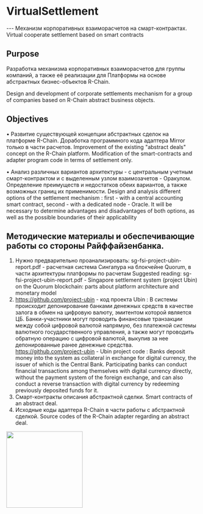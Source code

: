 # VirtualSettlement

--- Механизм корпоративных взаиморасчетов на смарт-контрактах. Virtual cooperate settlement based on smart contracts

## Purpose 
Разработка механизма корпоративных взаиморасчетов для группы компаний, а также её реализации для Платформы на основе абстрактных бизнес-объектов R-Chain.

Design and development of corporate settlements mechanism for a group of companies based on R-Chain abstract business objects.


## Objectives 
•	Развитие существующей концепции абстрактных сделок на платформе R-Chain. Доработка программного кода адаптера Mirror только в части расчетов.
Improvement of the existing "abstract deals" concept on the R-Chain platform. Modification of the smart-contracts and adapter program code in terms of settlement only.

•	Анализ различных вариантов архитектуры - с центральным учетным смарт-контрактом и с выделенным узлом взаимозачетов - Оракулом. Определение преимуществ и недостатков обеих вариантов, а также возможных границ их применимости.
Design and analysis different options of the settlement mechanism : first - with a central accounting smart contract, second - with a dedicated node - Oracle. It will be necessary to determine advantages and disadvantages of both options, as well as the possible boundaries of their applicability

## Методические материалы и обеспечивающие работы со стороны Райффайзенбанка.

1.	Нужно предварительно проанализировать:  sg-fsi-project-ubin-report.pdf - расчетная система Сингапура на блокчейне Quorum, в части архитектуры платформы по расчетам
Suggested reading: sg-fsi-project-ubin-report.pdf - Singapore settlement system (project Ubin) on the Quorum blockchain: parts about platform architecture and monetary model
2.	https://github.com/project-ubin - код проекта Ubin : В системы происходит депонирование банками денежных средств в качестве залога в обмен на цифровую валюту, эмитентом которой является ЦБ. Банки-участники могут проводить финансовые транзакции между собой цифровой валютой напрямую, без платежной системы валютного государственного управления, а также могут проводить обратную операцию с цифровой валютой, выкупив за нее депонированные ранее денежные средства.
https://github.com/project-ubin - Ubin project code : Banks deposit money into the system as collateral in exchange for digital currency, the issuer of which is the Central Bank. Participating banks can conduct financial transactions among themselves with digital currency directly, without the payment system of the foreign exchange, and can also conduct a reverse transaction with digital currency by redeeming previously deposited funds for it.
3.	Смарт-контракты описания абстрактной сделки.
Smart contracts of an abstract deal.
4.	Исходные коды адаптера R-Chain в части работы с абстрактной сделкой.
Source codes of the R-Chain adapter regarding an abstract deal.


<img src="https://user-images.githubusercontent.com/64362605/119496058-c3db1f80-bd6b-11eb-8f5e-954e6fafcb1f.png" width="200">


